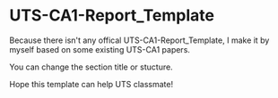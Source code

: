 # UTS-CA1-Report_Template
Because there isn't any offical UTS-CA1-Report_Template, I make it by myself based on some existing UTS-CA1 papers.

You can change the section title or stucture.

Hope this template can help UTS classmate!
